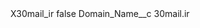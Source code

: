 <?xml version="1.0" encoding="UTF-8"?>
<CustomMetadata xmlns="http://soap.sforce.com/2006/04/metadata" xmlns:xsi="http://www.w3.org/2001/XMLSchema-instance" xmlns:xsd="http://www.w3.org/2001/XMLSchema">
    <label>X30mail_ir</label>
    <protected>false</protected>
    <values>
        <field>Domain_Name__c</field>
        <value xsi:type="xsd:string">30mail.ir</value>
    </values>
</CustomMetadata>
